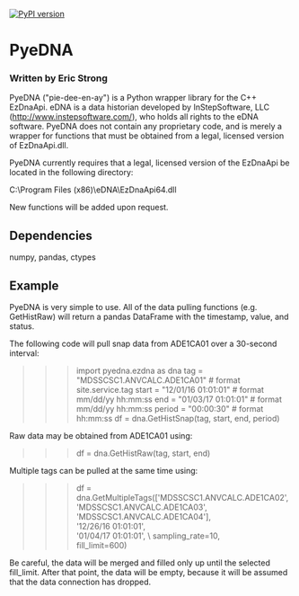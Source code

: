 [![PyPI version](https://badge.fury.io/py/pyedna.svg)](https://badge.fury.io/py/pyedna)

# PyeDNA
### Written by Eric Strong

PyeDNA ("pie-dee-en-ay") is a Python wrapper library for the C++ EzDnaApi. eDNA 
is a data historian developed by InStepSoftware, LLC (http://www.instepsoftware.com/), 
who holds all rights to the eDNA software. PyeDNA does not contain any proprietary code,
and is merely a wrapper for functions that must be obtained from a legal, licensed 
version of EzDnaApi.dll.

PyeDNA currently requires that a legal, licensed version of the EzDnaApi be 
located in the following directory:

C:\Program Files (x86)\eDNA\EzDnaApi64.dll

New functions will be added upon request.

## Dependencies
numpy, pandas, ctypes

## Example
PyeDNA is very simple to use. All of the data pulling functions (e.g. GetHistRaw)
will return a pandas DataFrame with the timestamp, value, and status.

The following code will pull snap data from ADE1CA01 over a 30-second interval:

>>> import pyedna.ezdna as dna
>>> tag = "MDSSCSC1.ANVCALC.ADE1CA01"           # format site.service.tag
>>> start = "12/01/16 01:01:01"                 # format mm/dd/yy hh:mm:ss
>>> end = "01/03/17 01:01:01"                   # format mm/dd/yy hh:mm:ss
>>> period = "00:00:30"                         # format hh:mm:ss
>>> df = dna.GetHistSnap(tag, start, end, period)

Raw data may be obtained from ADE1CA01 using:

>>> df = dna.GetHistRaw(tag, start, end)

Multiple tags can be pulled at the same time using:

>>> df = dna.GetMultipleTags(['MDSSCSC1.ANVCALC.ADE1CA02', \
>>>                           'MDSSCSC1.ANVCALC.ADE1CA03', \
>>>                           'MDSSCSC1.ANVCALC.ADE1CA04'], \
>>>                           '12/26/16 01:01:01', \
>>>                           '01/04/17 01:01:01', \ 
>>>                           sampling_rate=10, \
>>>                           fill_limit=600)

Be careful, the data will be merged and filled only up until the selected
fill_limit. After that point, the data will be empty, because it will be 
assumed that the data connection has dropped.
